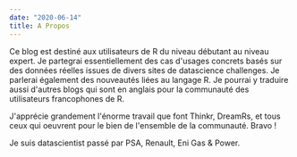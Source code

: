 ```yaml
---
date: "2020-06-14"
title: A Propos
---
```


Ce blog est destiné aux utilisateurs de R du niveau débutant au niveau expert. Je partegrai essentiellement des cas d'usages concrets basés sur des données réelles issues de divers sites de datascience challenges. Je parlerai également des nouveautés liées au langage R. Je pourrai y traduire aussi d'autres blogs qui sont en anglais pour la communauté des utilisateurs francophones de R.

J'apprécie grandement l'énorme travail que font Thinkr, DreamRs, et tous ceux qui oeuvrent pour le bien de l'ensemble de la communauté. Bravo !

Je suis datascientist passé par PSA, Renault, Eni Gas & Power.
